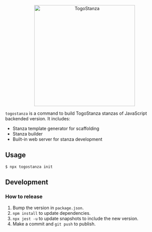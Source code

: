 <p align="center">
  <img src="http://togostanza.org/assets/img/logotype.svg" alt="TogoStanza" width="320" />
</p>

`togostanza` is a command to build TogoStanza stanzas of JavaScript backended version. It includes:

* Stanza template generator for scaffolding
* Stanza builder
* Built-in web server for stanza development

## Usage

```
$ npx togostanza init
```

## Development

### How to release

1. Bump the version in `package.json`.
2. `npm install` to update dependencies.
3. `npx jest -u` to update snapshots to include the new version.
4. Make a commit and `git push` to publish.

